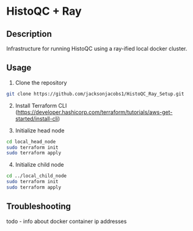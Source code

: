 # HistoQC + Ray

## Description
Infrastructure for running HistoQC using a ray-ified local docker cluster.

## Usage
1. Clone the repository
```bash
git clone https://github.com/jacksonjacobs1/HistoQC_Ray_Setup.git
```

2. Install Terraform CLI (https://developer.hashicorp.com/terraform/tutorials/aws-get-started/install-cli)

3. Initialize head node
```bash
cd local_head_node
sudo terraform init
sudo terraform apply
```

4. Initialize child node
```bash
cd ../local_child_node
sudo terraform init
sudo terraform apply
```

## Troubleshooting
todo - info about docker container ip addresses



